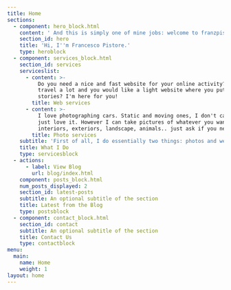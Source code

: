 ```yaml
---
title: Home
sections:
  - component: hero_block.html
    content: ' And this is simply one of mine jobs: welcome to franzpisto.com'
    section_id: hero
    title: 'Hi, I''m Francesco Pistore.'
    type: heroblock
  - component: services_block.html
    section_id: services
    serviceslist:
      - content: >-
          Do you need a nice and fast website for your online activity? You
          travel a lot and you would like a light website where you put your
          stories? I'm here for you!
        title: Web services
      - content: >-
          I love photographing cars. Static and moving ones, I don't care. I
          just love it. However I can take pictures of whatever you want:
          interiors, exteriors, landscape, animals.. just ask if you need me!
        title: Photo services
    subtitle: 'First of all, I do essentially two things: photos and websites.'
    title: What I Do
    type: servicesblock
  - actions:
      - label: View Blog
        url: blog/index.html
    component: posts_block.html
    num_posts_displayed: 2
    section_id: latest-posts
    subtitle: An optional subtitle of the section
    title: Latest from the Blog
    type: postsblock
  - component: contact_block.html
    section_id: contact
    subtitle: An optional subtitle of the section
    title: Contact Us
    type: contactblock
menu:
  main:
    name: Home
    weight: 1
layout: home
---
```


